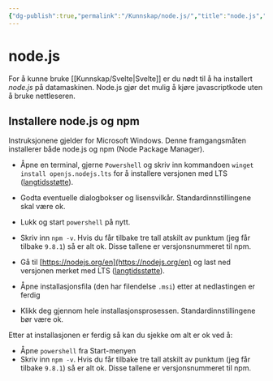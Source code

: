 ```yaml
---
{"dg-publish":true,"permalink":"/Kunnskap/node.js/","title":"node.js","tags":["it1"]}
---
```



# node.js
For å kunne bruke [[Kunnskap/Svelte\|Svelte]] er du nødt til å ha installert *node.js* på datamaskinen. Node.js gjør det mulig å kjøre javascriptkode uten å bruke nettleseren.

## Installere node.js og npm
Instruksjonene gjelder for Microsoft Windows. Denne framgangsmåten installerer både node.js og <abbr>npm</abbr> (Node Package Manager).

- Åpne en terminal, gjerne `Powershell` og skriv inn kommandoen `winget install openjs.nodejs.lts` for å installere versjonen med <abbr>LTS</abbr> ([langtidsstøtte](https://no.wikipedia.org/wiki/Langtidsstøtte)).
- Godta eventuelle dialogbokser og lisensvilkår. Standardinnstillingene skal være ok.
- Lukk og start `powershell` på nytt.
- Skriv inn `npm -v`. Hvis du får tilbake tre tall atskilt av punktum (jeg får tilbake `9.8.1`) så er alt ok. Disse tallene er versjonsnummeret til <abbr>npm</abbr>.

- Gå til [https://nodejs.org/en](https://nodejs.org/en) og last ned versjonen merket med <abbr>LTS</abbr> ([langtidsstøtte](https://no.wikipedia.org/wiki/Langtidsstøtte)).
- Åpne installasjonsfila (den har filendelse `.msi`) etter at nedlastingen er ferdig
- Klikk deg gjennom hele installasjonsprosessen. Standardinnstillingene bør være ok.

Etter at installasjonen er ferdig så kan du sjekke om alt er ok ved å:
- Åpne `powershell` fra Start-menyen 
- Skriv inn `npm -v`. Hvis du får tilbake tre tall atskilt av punktum (jeg får tilbake `9.8.1`) så er alt ok. Disse tallene er versjonsnummeret til <abbr>npm</abbr>.
